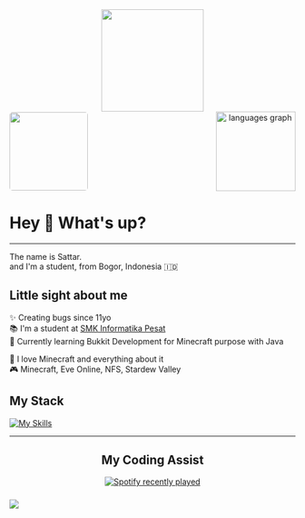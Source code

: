 <div align="center">
  <img height="180" src="/aboutme/shaaa.png"  />
</div>

<div align="center" style="display: flex; justify-content: space-between;">
<img style="margin-top: 1px; border-radius: 5px;" height="138" src="/aboutme/cars.gif"/>
  <img src="https://github-readme-stats.vercel.app/api/top-langs/?username=SatuSattr&theme=dark&show_icons=true&hide_border=true&layout=compact" height="140" alt="languages graph"  />
 </div>

<h1 align="left">Hey 👋 What's up?</h1>

---

<p align="left">The name is Sattar.<br>and I'm a student, from Bogor, Indonesia 🇮🇩</p>

<h2 align="left">Little sight about me</h2>

<div>
      <p>
        ✨ Creating bugs since 11yo<br>
        📚 I'm a student at <a href="https://smkpesat.sch.id/" target="_blank" rel="noopener noreferrer">SMK Informatika Pesat</a><br>
        🎯 Currently learning Bukkit Development for Minecraft purpose with Java
      </p>
      <p>
        🎲 I love Minecraft and everything about it<br>
        🎮 Minecraft, Eve Online, NFS, Stardew Valley
      </p>    
<div>

<h2 align="left"> My Stack</h2>

[![My Skills](https://skillicons.dev/icons?i=js,java,php,cs,python,kotlin,html,css,dotnet,laravel,supabase,tailwind,vercel,vscode,nodejs,idea,arduino,androidstudio,opencv&theme=dark)](https://skillicons.dev)

---

<h2 align="center">My Coding Assist</h2>

<div align="center">
  <a href="https://open.spotify.com/user/cw4utmm9fok8bjujngfbpgo5e">
    <img src="https://spotify-recently-played-readme.vercel.app/api?user=cw4utmm9fok8bjujngfbpgo5e&count=5&width=1000)" alt="Spotify recently played"/>
  </a>
</div>

###

![](https://komarev.com/ghpvc/?username=SattrFev&color=ff69b4&style=flat-square&label=Visitor)

<!-- kau bermasalah jiwa akupun rada gila -->
